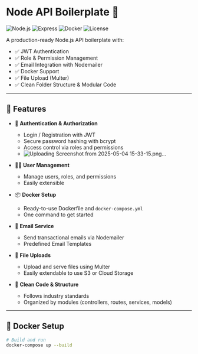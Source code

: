 # Node API Boilerplate 🚀

![Node.js](https://img.shields.io/badge/Node.js-21.x-brightgreen)
![Express](https://img.shields.io/badge/Express.js-Framework-blue)
![Docker](https://img.shields.io/badge/Docker-Supported-blue)
![License](https://img.shields.io/badge/license-MIT-green)

A production-ready Node.js API boilerplate with:

- ✅ JWT Authentication
- ✅ Role & Permission Management
- ✅ Email Integration with Nodemailer
- ✅ Docker Support
- ✅ File Upload (Multer)
- ✅ Clean Folder Structure & Modular Code

---

## 🚀 Features

- 🔐 **Authentication & Authorization**
  - Login / Registration with JWT
  - Secure password hashing with bcrypt
  - Access control via roles and permissions
  - ![Uploading Screenshot from 2025-05-04 15-33-15.png…]()


- 🧑‍💼 **User Management**
  - Manage users, roles, and permissions
  - Easily extensible

- 📦 **Docker Setup**
  - Ready-to-use Dockerfile and `docker-compose.yml`
  - One command to get started

- 📩 **Email Service**
  - Send transactional emails via Nodemailer
  - Predefined Email Templates

- 📁 **File Uploads**
  - Upload and serve files using Multer
  - Easily extendable to use S3 or Cloud Storage

- 📃 **Clean Code & Structure**
  - Follows industry standards
  - Organized by modules (controllers, routes, services, models)

---

## 🐳 Docker Setup

```bash
# Build and run
docker-compose up --build
